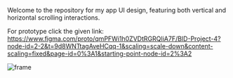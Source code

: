 
Welcome to the repository for my app UI design, featuring both vertical and horizontal scrolling interactions. 

For prototype click the given link: 
https://www.figma.com/proto/qmPFWi1h0ZVDtRGRQIiA7F/BID-Project-4?node-id=2-2&t=9d8WNTtagAveHCqq-1&scaling=scale-down&content-scaling=fixed&page-id=0%3A1&starting-point-node-id=2%3A2

![frame](https://github.com/user-attachments/assets/89b54c27-28e2-4bcc-9723-b9c488b5cde8)
